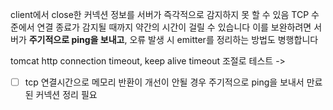 
client에서 close한 커넥션 정보를 서버가 즉각적으로 감지하지 못 할 수 있음
TCP 수준에서 연결 종료가 감지될 때까지 약간의 시간이 걸릴 수 있습니다
이를 보완하려면 서버가 **주기적으로 ping을 보내고**, 오류 발생 시 emitter를 정리하는 방법도 병행합니다

tomcat http connection timeout, keep alive timeout 조절로 테스트 -> 
 - [ ] tcp 연결시간으로 메모리 반환이 개선이 안될 경우 주기적으로 ping을 보내서 만료된 커넥션 정리 필요 
 